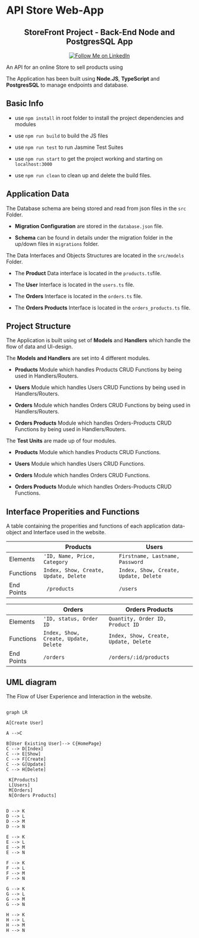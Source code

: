 
# API Store Web-App

<h2  align="center">StoreFront Project - Back-End Node and PostgresSQL App</h2>

<p  align="center">

<a  href="https://www.linkedin.com/in/mamdouh-morad/">

<img  alt="Follow Me on LinkedIn"  src="https://img.shields.io/badge/LinkedIn-0077B5?style=for-the-badge&logo=linkedin&logoColor=white">

</a>


  
An API for an online Store to sell products using

The Application has been built using **Node.JS**, **TypeScript** and **PostgresSQL** to manage endpoints and database.



## Basic Info

* use ``npm install`` in root folder to install the project dependencies and modules

* use ``npm run build`` to build the JS files

* use ``npm run test`` to run Jasmine Test Suites

* use ``npm run start`` to get the project working and starting on ``localhost:3000``

* use ``npm run clean`` to clean up and delete the build files.

  

## Application Data

  

The Database schema are being stored and read from json files in the ``src`` Folder.

*  **Migration Configuration** are stored in the ``database.json`` file.

*  **Schema** can be found in details under the migration folder in the up/down files in ``migrations`` folder.

  
  

The Data Interfaces and Objects Structures are located in the ``src/models`` Folder.

* The **Product** Data interface is located in the ``products.ts``file.

* The **User** Interface is located in the ``users.ts`` file.

* The **Orders** Interface is located in the ``orders.ts`` file.

* The **Orders Products** Interface is located in the ``orders_products.ts`` file.

  

## Project Structure

The Application is built using set of **Models** and **Handlers** which handle the flow of data and UI-design.

The **Models and Handlers** are set into 4 different modules.

*  **Products** Module which handles Products CRUD Functions by being used in Handlers/Routers.

*  **Users** Module which handles Users CRUD Functions by being used in Handlers/Routers.

*  **Orders** Module which handles Orders CRUD Functions by being used in Handlers/Routers.

*  **Orders Products** Module which handles Orders-Products CRUD Functions by being used in Handlers/Routers.
  

The **Test Units** are made up of four modules.

*  **Products** Module which handles Products CRUD Functions.

*  **Users** Module which handles Users CRUD Functions.

*  **Orders** Module which handles Orders CRUD Functions.

*  **Orders Products** Module which handles Orders-Products CRUD Functions.


## Interface Properities and Functions

A table containing the properities and functions of each application data-object and Interface used in the website.

|                |Products                             | Users       |
|----------------|-------------------------------------|-------------------------------------|
|Elements        |`'ID, Name, Price, Category`         |`Firstname, Lastname, Password`      |
|Functions       |`Index, Show, Create, Update, Delete`|`Index, Show, Create, Update, Delete`|
|End Points     | ` /products`                        |`/users`                   |

|                |Orders                               | Orders Products                     |
|----------------|-------------------------------------|-------------------------------------|
|Elements        |`'ID, status, Order ID`              |`Quantity, Order ID, Product ID`     |
|Functions       |`Index, Show, Create, Update, Delete`|`Index, Show, Create, Update, Delete`|
|End Points      | `/orders`                           | `/orders/:id/products`

  

## UML diagram

The Flow of User Experience and Interaction in the website.

  

```mermaid

graph LR

A[Create User]

A -->C

B[User Existing User]--> C{HomePage}
C --> D[Index]
C --> E[Show]
C --> F[Create]
C --> G[Update]
C --> H[Delete]

 K[Products]
 L[Users]
 M[Orders]
 N[Orders Products]


D --> K
D --> L
D --> M
D --> N

E --> K
E --> L
E --> M
E --> N

F --> K
F --> L
F --> M
F --> N

G --> K
G --> L
G --> M
G --> N

H --> K
H --> L
H --> M
H --> N

